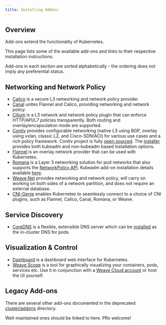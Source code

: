 ```yaml
---
title: Installing Addons
---
```


## Overview

Add-ons extend the functionality of Kubernetes.

This page lists some of the available add-ons and links to their respective installation instructions.

Add-ons in each section are sorted alphabetically - the ordering does not imply any preferential status.

## Networking and Network Policy

* [Calico](http://docs.projectcalico.org/latest/getting-started/kubernetes/installation/hosted/) is a secure L3 networking and network policy provider.
* [Canal](https://github.com/tigera/canal/tree/master/k8s-install) unites Flannel and Calico, providing networking and network policy.
* [Cilium](https://github.com/cilium/cilium) is a L3 network and network policy plugin that can enforce HTTP/API/L7 policies transparently. Both routing and overlay/encapsulation mode are supported.
* [Contiv](http://contiv.github.io) provides configurable networking (native L3 using BGP, overlay using vxlan, classic L2, and Cisco-SDN/ACI) for various use cases and a rich policy framework. Contiv project is fully [open sourced](http://github.com/contiv). The [installer](http://github.com/contiv/install) provides both kubeadm and non-kubeadm based installation options.
* [Flannel](https://github.com/coreos/flannel/blob/master/Documentation/kube-flannel.yml) is an overlay network provider that can be used with Kubernetes.
* [Romana](http://romana.io) is a Layer 3 networking solution for pod networks that also supports the [NetworkPolicy API](/docs/concepts/services-networking/network-policies/). Kubeadm add-on installation details available [here](https://github.com/romana/romana/tree/master/containerize).
* [Weave Net](https://www.weave.works/docs/net/latest/kube-addon/) provides networking and network policy, will carry on working on both sides of a network partition, and does not require an external database.
* [CNI-Genie](https://github.com/Huawei-PaaS/CNI-Genie) enables Kubernetes to seamlessly connect to a choice of CNI plugins, such as Flannel, Calico, Canal, Romana, or Weave.

## Service Discovery

* [CoreDNS](https://coredns.io) is a flexible, extensible DNS server which can be [installed](https://github.com/coredns/deployment/tree/master/kubernetes) as the in-cluster DNS for pods.

## Visualization &amp; Control

* [Dashboard](https://github.com/kubernetes/dashboard#kubernetes-dashboard) is a dashboard web interface for Kubernetes.
* [Weave Scope](https://www.weave.works/documentation/scope-latest-installing/#k8s) is a tool for graphically visualizing your containers, pods, services etc. Use it in conjunction with a [Weave Cloud account](https://cloud.weave.works/) or host the UI yourself.

## Legacy Add-ons

There are several other add-ons documented in the deprecated [cluster/addons](https://git.k8s.io/kubernetes/cluster/addons) directory.

Well-maintained ones should be linked to here. PRs welcome!
